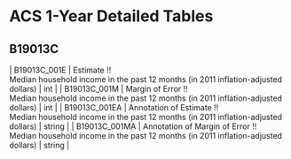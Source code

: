 # ACS 1-Year Detailed Tables

## B19013C

| B19013C_001E | Estimate !!<br>Median household income in the past 12 months (in 2011 inflation-adjusted dollars) | int |
| B19013C_001M | Margin of Error !!<br>Median household income in the past 12 months (in 2011 inflation-adjusted dollars) | int |
| B19013C_001EA | Annotation of Estimate !!<br>Median household income in the past 12 months (in 2011 inflation-adjusted dollars) | string |
| B19013C_001MA | Annotation of Margin of Error !!<br>Median household income in the past 12 months (in 2011 inflation-adjusted dollars) | string |

